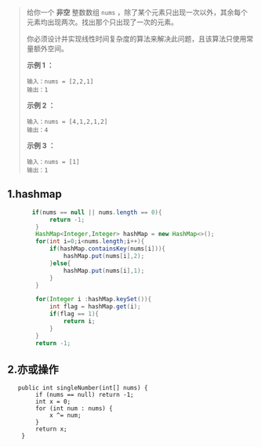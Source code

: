 > 给你一个 **非空** 整数数组 `nums` ，除了某个元素只出现一次以外，其余每个元素均出现两次。找出那个只出现了一次的元素。
>
> 你必须设计并实现线性时间复杂度的算法来解决此问题，且该算法只使用常量额外空间。
>
>  
>
> **示例 1 ：**
>
> ```
> 输入：nums = [2,2,1]
> 输出：1
> ```
>
> **示例 2 ：**
>
> ```
> 输入：nums = [4,1,2,1,2]
> 输出：4
> ```
>
> **示例 3 ：**
>
> ```
> 输入：nums = [1]
> 输出：1
> ```

## 1.hashmap

```java
       if(nums == null || nums.length == 0){
            return -1;
        }
        HashMap<Integer,Integer> hashMap = new HashMap<>();
        for(int i=0;i<nums.length;i++){
            if(hashMap.containsKey(nums[i])){
                hashMap.put(nums[i],2);
            }else{
                hashMap.put(nums[i],1);
            }
        }

        for(Integer i :hashMap.keySet()){
            int flag = hashMap.get(i);
            if(flag == 1){
                return i;
            }
        }
        return -1;
```

## 2.亦或操作

```
   public int singleNumber(int[] nums) {
        if (nums == null) return -1;
        int x = 0;
        for (int num : nums) {
            x ^= num;
        }
        return x;
    }
```


